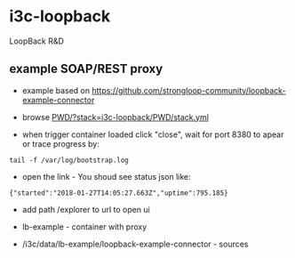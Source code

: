 # i3c-loopback
LoopBack R&amp;D

## example SOAP/REST proxy

- example based on https://github.com/strongloop-community/loopback-example-connector

- browse [PWD/?stack=i3c-loopback/PWD/stack.yml](https://labs.play-with-docker.com/?stack=https://raw.githubusercontent.com/virtimus/i3c-loopback/master/PWD/lbSoapProxyExample/stack.yml)
- when trigger container loaded click "close", wait for port 8380 to apear or trace progress by:
```
tail -f /var/log/bootstrap.log
```
- open the link - You shoud see status json like:
```
{"started":"2018-01-27T14:05:27.663Z","uptime":795.185}
```
- add path /explorer to url to open ui

- lb-example - container with proxy
- /i3c/data/lb-example/loopback-example-connector - sources
